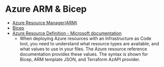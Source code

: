 # Azure ARM & Bicep

* [Azure Resource Manager(ARM)](concepts/arm-readme.md)
* [Bicep](concepts/bicep-readme.md)
* [Azure Resource Definition - Microsoft documentation](https://learn.microsoft.com/en-us/azure/templates/)
    * When deploying Azure resources with an Infrastructure as Code tool, you need to understand what resource types are available, and what values to use in your files. The Azure resource reference documentation provides these values. The syntax is shown for Bicep, ARM template JSON, and Terraform AzAPI provider.